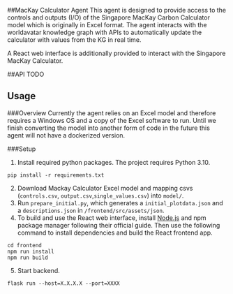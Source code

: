 ##MacKay Calculator Agent
This agent is designed to provide access to the controls and outputs (I/O) of the Singapore MacKay Carbon Calculator model which is originally in Excel format. The agent interacts with the worldavatar knowledge graph with APIs to automatically update the calculator with values from the KG in real time.

A React web interface is additionally provided to interact with the Singapore MacKay Calculator.



##API
TODO
##  Usage
###Overview
Currently the agent relies on an Excel model and therefore requires a Windows OS and a copy of the Excel software to run. Until we finish converting the model into another form of code in the future this agent will not have a dockerized version.

###Setup


1. Install required python packages. The project requires Python 3.10.
```shell
pip install -r requirements.txt
```
2. Download Mackay Calculator Excel model and mapping csvs (```controls.csv```, ```output.csv```,```single_values.csv```) into ```model/```.
3. Run ```prepare_initial.py```, which generates a `initial_plotdata.json` and a `descriptions.json` in `/frontend/src/assets/json`.
4. To build and use the React web interface, install [Node.js](https://nodejs.org/en/download/) and npm package manager following their official guide. Then use the following command to install dependencies and build the React frontend app. 
```commandline
cd frontend
npm run install
npm run build
```

5. Start backend.
```
flask run --host=X.X.X.X --port=XXXX
```